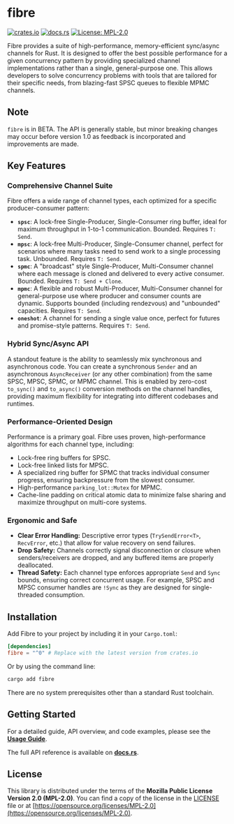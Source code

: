 # fibre

[![crates.io](https://img.shields.io/crates/v/fibre.svg)](https://crates.io/crates/fibre)
[![docs.rs](https://docs.rs/fibre/badge.svg)](https://docs.rs/fibre)
[![License: MPL-2.0](https://img.shields.io/badge/License-MPL%202.0-brightgreen.svg)](https://opensource.org/licenses/MPL-2.0)

Fibre provides a suite of high-performance, memory-efficient sync/async channels for Rust. It is designed to offer the best possible performance for a given concurrency pattern by providing specialized channel implementations rather than a single, general-purpose one. This allows developers to solve concurrency problems with tools that are tailored for their specific needs, from blazing-fast SPSC queues to flexible MPMC channels.

## Note

`fibre` is in BETA. The API is generally stable, but minor breaking changes may occur before version 1.0 as feedback is incorporated and improvements are made.

## Key Features

### Comprehensive Channel Suite

Fibre offers a wide range of channel types, each optimized for a specific producer-consumer pattern:

*   **`spsc`**: A lock-free Single-Producer, Single-Consumer ring buffer, ideal for maximum throughput in 1-to-1 communication. Bounded. Requires `T: Send`.
*   **`mpsc`**: A lock-free Multi-Producer, Single-Consumer channel, perfect for scenarios where many tasks need to send work to a single processing task. Unbounded. Requires `T: Send`.
*   **`spmc`**: A "broadcast" style Single-Producer, Multi-Consumer channel where each message is cloned and delivered to every active consumer. Bounded. Requires `T: Send + Clone`.
*   **`mpmc`**: A flexible and robust Multi-Producer, Multi-Consumer channel for general-purpose use where producer and consumer counts are dynamic. Supports bounded (including rendezvous) and "unbounded" capacities. Requires `T: Send`.
*   **`oneshot`**: A channel for sending a single value once, perfect for futures and promise-style patterns. Requires `T: Send`.

### Hybrid Sync/Async API

A standout feature is the ability to seamlessly mix synchronous and asynchronous code. You can create a synchronous `Sender` and an asynchronous `AsyncReceiver` (or any other combination) from the same SPSC, MPSC, SPMC, or MPMC channel. This is enabled by zero-cost `to_sync()` and `to_async()` conversion methods on the channel handles, providing maximum flexibility for integrating into different codebases and runtimes.

### Performance-Oriented Design

Performance is a primary goal. Fibre uses proven, high-performance algorithms for each channel type, including:
*   Lock-free ring buffers for SPSC.
*   Lock-free linked lists for MPSC.
*   A specialized ring buffer for SPMC that tracks individual consumer progress, ensuring backpressure from the slowest consumer.
*   High-performance `parking_lot::Mutex` for MPMC.
*   Cache-line padding on critical atomic data to minimize false sharing and maximize throughput on multi-core systems.

### Ergonomic and Safe

*   **Clear Error Handling:** Descriptive error types (`TrySendError<T>`, `RecvError`, etc.) that allow for value recovery on send failures.
*   **Drop Safety:** Channels correctly signal disconnection or closure when senders/receivers are dropped, and any buffered items are properly deallocated.
*   **Thread Safety:** Each channel type enforces appropriate `Send` and `Sync` bounds, ensuring correct concurrent usage. For example, SPSC and MPSC consumer handles are `!Sync` as they are designed for single-threaded consumption.

## Installation

Add Fibre to your project by including it in your `Cargo.toml`:

```toml
[dependencies]
fibre = "^0" # Replace with the latest version from crates.io
```

Or by using the command line:

```sh
cargo add fibre
```

There are no system prerequisites other than a standard Rust toolchain.

## Getting Started

For a detailed guide, API overview, and code examples, please see the **[Usage Guide](./README.USAGE.md)**.

The full API reference is available on **[docs.rs](https://docs.rs/fibre)**.

## License

This library is distributed under the terms of the **Mozilla Public License Version 2.0 (MPL-2.0)**.
You can find a copy of the license in the [LICENSE](./LICENSE) file or at [https://opensource.org/licenses/MPL-2.0](https://opensource.org/licenses/MPL-2.0).